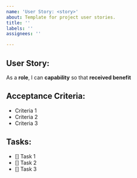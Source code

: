```yaml
---
name: 'User Story: <story>'
about: Template for project user stories.
title: ''
labels: ''
assignees: ''

---
```


## User Story:

As a **role**, I can **capability** so that **received benefit**

## Acceptance Criteria:
- Criteria 1
- Criteria 2
- Criteria 3

## Tasks:
- [] Task 1
- [] Task 2
- [] Task 3
